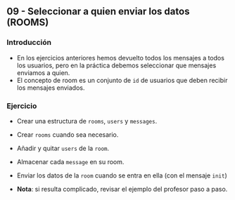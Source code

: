 ## 09 - Seleccionar a quien enviar los datos (ROOMS)

### Introducción

- En los ejercicios anteriores hemos devuelto todos los mensajes a todos los usuarios, pero en la práctica debemos seleccionar que mensajes enviamos a quien.
- El concepto de room es un conjunto de `id` de usuarios que deben recibir los mensajes enviados.

### Ejercicio

- Crear una estructura de `rooms`, `users` y `messages`.
- Crear `rooms` cuando sea necesario.
- Añadir y quitar `users` de la `room`.
- Almacenar cada `message` en su room.
- Enviar los datos de la `room` cuando se entra en ella (con el mensaje `init`)

- **Nota**: si resulta complicado, revisar el ejemplo del profesor paso a paso.
